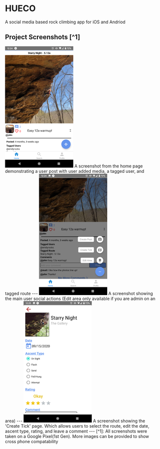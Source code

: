 # HUECO
 A social media based rock climbing app for iOS and Andriod
 
 
## Project Screenshots [^1] 
<img src="https://github.com/johnsalzy/HUECO-UI/blob/master/Screenshots/Screenshot_20200915-002447.png" alt ="Home Page Post View" height="400" />
A screenshot from the home page demonstrating a user post with user added media, a tagged user, and tagged route
---
<img src="https://github.com/johnsalzy/HUECO-UI/blob/master/Screenshots/Screenshot_20200915-002500.png" alt ="Create Button Expanded" height="400" />
A screenshot showing the main user social actions (Edit area only available if you are admin on an area)
---
<img src="https://github.com/johnsalzy/HUECO-UI/blob/master/Screenshots/Screenshot_20200915-002530.png" alt ="Tick Route View" height="400" />
A screenshot showing the 'Create Tick' page. Which allows users to select the route, edit the date, ascent type, rating, and leave a comment
---
[^1]: All screenshots were taken on a Google Pixel(1st Gen). More images can be provided to show cross phone compatability
